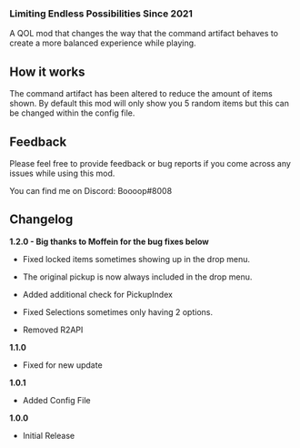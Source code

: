 ### Limiting Endless Possibilities Since 2021

A QOL mod that changes the way that the command artifact behaves to create a more balanced experience while playing. 

## How it works

The command artifact has been altered to reduce the amount of items shown. By default this mod will only show you 5 random items but this can be changed within the config file.

## Feedback
Please feel free to provide feedback or bug reports if you come across any issues while using this mod.

You can find me on Discord: Boooop#8008

## Changelog

**1.2.0 - Big thanks to Moffein for the bug fixes below**


* Fixed locked items sometimes showing up in the drop menu.

* The original pickup is now always included in the drop menu.

* Added additional check for PickupIndex

* Fixed Selections sometimes only having 2 options.

* Removed R2API

**1.1.0**

* Fixed for new update

**1.0.1**

* Added Config File

**1.0.0**

* Initial Release
